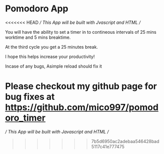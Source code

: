 # Pomodoro App

<<<<<<< HEAD
_/ This App will be built with Jvascript and HTML /_

You will have the ability to set a timer in to contineous intervals of 25 mins worktime and 5 mins breaktime.

At the third cycle you get a 25 minutes break.

I hope this helps increase your productivity!

Incase of any bugs, Asimple reload should fix it

Please checkout my github page for bug fixes at https://github.com/mico997/pomodoro_timer
=======
_/ This App will be built with Javascript and HTML /_
>>>>>>> 7b5d6950ac2adebaa546428bad5117c41e777475
